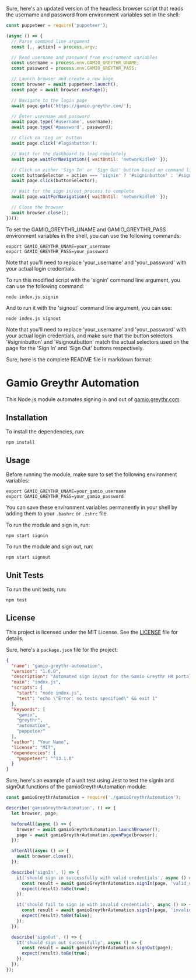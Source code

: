 Sure, here's an updated version of the headless browser script that reads the username and password from environment variables set in the shell:

```javascript
const puppeteer = require('puppeteer');

(async () => {
  // Parse command line argument
  const [,, action] = process.argv;

  // Read username and password from environment variables
  const username = process.env.GAMIO_GREYTHR_UNAME;
  const password = process.env.GAMIO_GREYTHR_PASS;

  // Launch browser and create a new page
  const browser = await puppeteer.launch();
  const page = await browser.newPage();

  // Navigate to the login page
  await page.goto('https://gamio.greythr.com/');

  // Enter username and password
  await page.type('#username', username);
  await page.type('#password', password);

  // Click on 'Log in' button
  await page.click('#loginbutton');

  // Wait for the dashboard to load completely
  await page.waitForNavigation({ waitUntil: 'networkidle0' });

  // Click on either 'Sign In' or 'Sign Out' button based on command line argument
  const buttonSelector = action === 'signin' ? '#signinbutton' : '#signoutbutton';
  await page.click(buttonSelector);

  // Wait for the sign in/out process to complete
  await page.waitForNavigation({ waitUntil: 'networkidle0' });

  // Close the browser
  await browser.close();
})();


```

To set the GAMIO_GREYTHR_UNAME and GAMIO_GREYTHR_PASS environment variables in the shell, you can use the following commands:

```
export GAMIO_GREYTHR_UNAME=your_username
export GAMIO_GREYTHR_PASS=your_password
```

Note that you'll need to replace 'your_username' and 'your_password' with your actual login credentials.


To run this modified script with the 'signin' command line argument, you can use the following command:

```
node index.js signin
```

And to run it with the 'signout' command line argument, you can use:


```
node index.js signout
```
Note that you'll need to replace 'your_username' and 'your_password' with your actual login credentials, and make sure that the button selectors '#signinbutton' and '#signoutbutton' match the actual selectors used on the page for the 'Sign In' and 'Sign Out' buttons respectively.


Sure, here is the complete README file in markdown format:

# Gamio Greythr Automation

This Node.js module automates signing in and out of [gamio.greythr.com](https://gamio.greythr.com/).

## Installation

To install the dependencies, run:

```
npm install
```

## Usage

Before running the module, make sure to set the following environment variables:

```
export GAMIO_GREYTHR_UNAME=your_gamio_username
export GAMIO_GREYTHR_PASS=your_gamio_password
```

You can save these environment variables permanently in your shell by adding them to your `.bashrc` or `.zshrc` file.

To run the module and sign in, run:

```
npm start signin
```

To run the module and sign out, run:
```
npm start signout
```

## Unit Tests

To run the unit tests, run:
```
npm test
```

## License

This project is licensed under the MIT License. See the [LICENSE](LICENSE) file for details.


Sure, here's a `package.json` file for the project:

```json
{
  "name": "gamio-greythr-automation",
  "version": "1.0.0",
  "description": "Automated sign in/out for the Gamio Greythr HR portal using Puppeteer",
  "main": "index.js",
  "scripts": {
    "start": "node index.js",
    "test": "echo \"Error: no tests specified\" && exit 1"
  },
  "keywords": [
    "gamio",
    "greythr",
    "automation",
    "puppeteer"
  ],
  "author": "Your Name",
  "license": "MIT",
  "dependencies": {
    "puppeteer": "^13.1.0"
  }
}
```


Sure, here's an example of a unit test using Jest to test the signIn and signOut functions of the gamioGreythrAutomation module:

```javascript
const gamioGreythrAutomation = require('./gamioGreythrAutomation');

describe('gamioGreythrAutomation', () => {
  let browser, page;

  beforeAll(async () => {
    browser = await gamioGreythrAutomation.launchBrowser();
    page = await gamioGreythrAutomation.openPage(browser);
  });

  afterAll(async () => {
    await browser.close();
  });

  describe('signIn', () => {
    it('should sign in successfully with valid credentials', async () => {
      const result = await gamioGreythrAutomation.signIn(page, 'valid_username', 'valid_password');
      expect(result).toBe(true);
    });

    it('should fail to sign in with invalid credentials', async () => {
      const result = await gamioGreythrAutomation.signIn(page, 'invalid_username', 'invalid_password');
      expect(result).toBe(false);
    });
  });

  describe('signOut', () => {
    it('should sign out successfully', async () => {
      const result = await gamioGreythrAutomation.signOut(page);
      expect(result).toBe(true);
    });
  });
});
```
